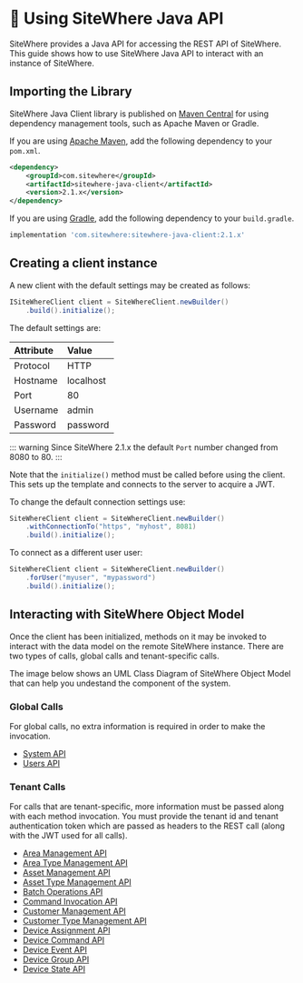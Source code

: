 # :book: Using SiteWhere Java API

<Seo/>

SiteWhere provides a Java API for accessing the REST API of SiteWhere. This guide shows how to use
SiteWhere Java API to interact with an instance of SiteWhere.

## Importing the Library

SiteWhere Java Client library is published on [Maven Central](https://search.maven.org/search?q=a:sitewhere-java-client)
for using dependency management tools, such as Apache Maven or Gradle.

If you are using [Apache Maven](https://maven.apache.org/), add the following dependency to your `pom.xml`.

```xml
<dependency>
    <groupId>com.sitewhere</groupId>
    <artifactId>sitewhere-java-client</artifactId>
    <version>2.1.x</version>
</dependency>
```

If you are using [Gradle](https://gradle.org/), add the following dependency to your `build.gradle`.

```groovy
implementation 'com.sitewhere:sitewhere-java-client:2.1.x'
```

## Creating a client instance

A new client with the default settings may be created as follows:

```java
ISiteWhereClient client = SiteWhereClient.newBuilder()
    .build().initialize();
```

The default settings are:

| Attribute   | Value        |
|:------------|:-------------|
| Protocol    | HTTP         |
| Hostname    | localhost    |
| Port        | 80           |
| Username    | admin        |
| Password    | password     |

::: warning
Since SiteWhere 2.1.x the default `Port` number changed from 8080 to 80.
:::

Note that the `initialize()` method must be called before using the client. This sets
up the template and connects to the server to acquire a JWT.

To change the default connection settings use:

```java
SiteWhereClient client = SiteWhereClient.newBuilder()
    .withConnectionTo("https", "myhost", 8081)
    .build().initialize();
```

To connect as a different user user:

```java
SiteWhereClient client = SiteWhereClient.newBuilder()
    .forUser("myuser", "mypassword")
    .build().initialize();
```

## Interacting with SiteWhere Object Model

Once the client has been initialized, methods on it may be invoked to interact with the data
model on the remote SiteWhere instance. There are two types of calls, global calls and
tenant-specific calls.

The image below shows an UML Class Diagram of SiteWhere Object Model that can help you undestand
the component of the system.

<InlineImage src="/images/guide/api/object-model.png" caption="SiteWhere Object Model UML Class Diagram"/>

### Global Calls

For global calls, no extra information is required in order to make the invocation.

- [System API](./system/)
- [Users API](./users/)

### Tenant Calls

For calls that are tenant-specific, more information must be passed along with each method invocation.
You must provide the tenant id and tenant authentication token which are passed as headers to the REST
call (along with the JWT used for all calls).

- [Area Management API](./area-api/)
- [Area Type Management API](./area-type-api/)
- [Asset Management API](./asset-api/)
- [Asset Type Management API](./asset-type-api/)
- [Batch Operations API](./batch-operations-api/)
- [Command Invocation API](./command-invocations-api/)
- [Customer Management API](./customer-api/)
- [Customer Type Management API](./customer-type-api/)
- [Device Assignment API](./assignment-api/)
- [Device Command API](./device-command-api/)
- [Device Event API](./device-event-api/)
- [Device Group API](./device-group-api/)
- [Device State API](./device-state-api/)
